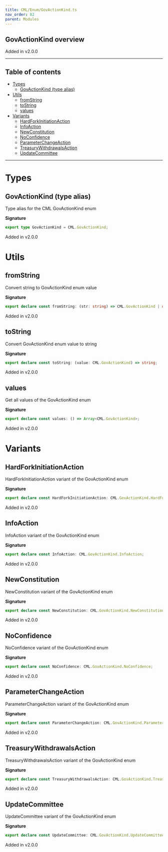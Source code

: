 ```yaml
---
title: CML/Enum/GovActionKind.ts
nav_order: 82
parent: Modules
---
```


## GovActionKind overview

Added in v2.0.0

---

<h2 class="text-delta">Table of contents</h2>

- [Types](#types)
  - [GovActionKind (type alias)](#govactionkind-type-alias)
- [Utils](#utils)
  - [fromString](#fromstring)
  - [toString](#tostring)
  - [values](#values)
- [Variants](#variants)
  - [HardForkInitiationAction](#hardforkinitiationaction)
  - [InfoAction](#infoaction)
  - [NewConstitution](#newconstitution)
  - [NoConfidence](#noconfidence)
  - [ParameterChangeAction](#parameterchangeaction)
  - [TreasuryWithdrawalsAction](#treasurywithdrawalsaction)
  - [UpdateCommittee](#updatecommittee)

---

# Types

## GovActionKind (type alias)

Type alias for the CML GovActionKind enum

**Signature**

```ts
export type GovActionKind = CML.GovActionKind;
```

Added in v2.0.0

# Utils

## fromString

Convert string to GovActionKind enum value

**Signature**

```ts
export declare const fromString: (str: string) => CML.GovActionKind | undefined;
```

Added in v2.0.0

## toString

Convert GovActionKind enum value to string

**Signature**

```ts
export declare const toString: (value: CML.GovActionKind) => string;
```

Added in v2.0.0

## values

Get all values of the GovActionKind enum

**Signature**

```ts
export declare const values: () => Array<CML.GovActionKind>;
```

Added in v2.0.0

# Variants

## HardForkInitiationAction

HardForkInitiationAction variant of the GovActionKind enum

**Signature**

```ts
export declare const HardForkInitiationAction: CML.GovActionKind.HardForkInitiationAction;
```

Added in v2.0.0

## InfoAction

InfoAction variant of the GovActionKind enum

**Signature**

```ts
export declare const InfoAction: CML.GovActionKind.InfoAction;
```

Added in v2.0.0

## NewConstitution

NewConstitution variant of the GovActionKind enum

**Signature**

```ts
export declare const NewConstitution: CML.GovActionKind.NewConstitution;
```

Added in v2.0.0

## NoConfidence

NoConfidence variant of the GovActionKind enum

**Signature**

```ts
export declare const NoConfidence: CML.GovActionKind.NoConfidence;
```

Added in v2.0.0

## ParameterChangeAction

ParameterChangeAction variant of the GovActionKind enum

**Signature**

```ts
export declare const ParameterChangeAction: CML.GovActionKind.ParameterChangeAction;
```

Added in v2.0.0

## TreasuryWithdrawalsAction

TreasuryWithdrawalsAction variant of the GovActionKind enum

**Signature**

```ts
export declare const TreasuryWithdrawalsAction: CML.GovActionKind.TreasuryWithdrawalsAction;
```

Added in v2.0.0

## UpdateCommittee

UpdateCommittee variant of the GovActionKind enum

**Signature**

```ts
export declare const UpdateCommittee: CML.GovActionKind.UpdateCommittee;
```

Added in v2.0.0
